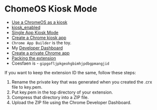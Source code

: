 # ChomeOS Kiosk Mode

 * [Use a ChromeOS as a kiosk](https://support.google.com/chromebook/answer/3134673)
 * [kiosk_enabled](https://developer.chrome.com/apps/manifest/kiosk_enabled)
 * [Single App Kiosk Mode](https://support.google.com/chromebook/answer/3134673)
 * [Create a Chrome kiosk app](https://support.google.com/chrome/a/answer/3316168)
 * `Chrome App Builder` is the toy.
 * My [Developer Dashboard](https://chrome.google.com/webstore/developer/dashboard/g01231776026106733594)
 * [Create a private Chrome app](https://support.google.com/chrome/a/answer/2714278?hl=en)
 * [Packing the extension](https://developer.chrome.com/extensions/packaging)
 * Coesfaen is - `gipgofljpkgeohgbimhjpdbgpmangjid`

If you want to keep the extension ID the same, follow these steps:

 1. Rename the private key that was generated when you created the .crx file to key.pem.
 2. Put key.pem in the top directory of your extension.
 3. Compress that directory into a ZIP file.
 4. Upload the ZIP file using the Chrome Developer Dashboard.